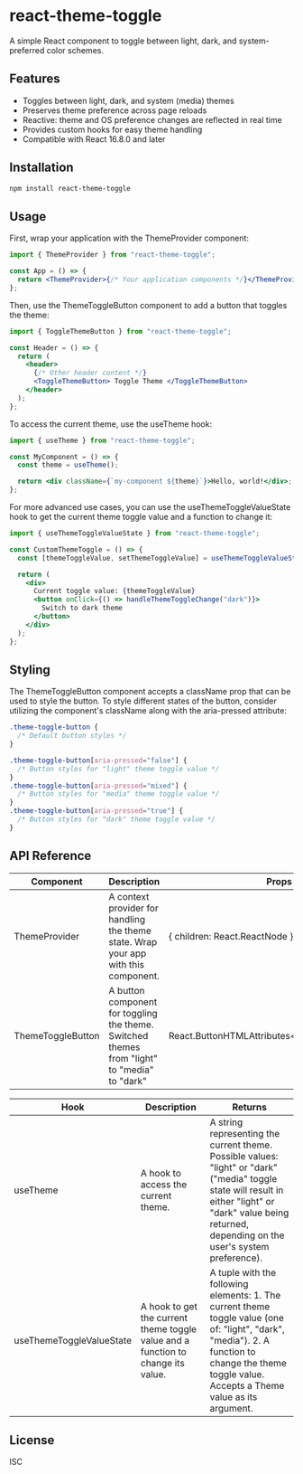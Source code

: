 # react-theme-toggle

A simple React component to toggle between light, dark, and system-preferred color schemes.

## Features

- Toggles between light, dark, and system (media) themes
- Preserves theme preference across page reloads
- Reactive: theme and OS preference changes are reflected in real time
- Provides custom hooks for easy theme handling
- Compatible with React 16.8.0 and later

## Installation

```bash
npm install react-theme-toggle
```

## Usage

First, wrap your application with the ThemeProvider component:

```jsx
import { ThemeProvider } from "react-theme-toggle";

const App = () => {
  return <ThemeProvider>{/* Your application components */}</ThemeProvider>;
};
```

Then, use the ThemeToggleButton component to add a button that toggles the theme:

```jsx
import { ToggleThemeButton } from "react-theme-toggle";

const Header = () => {
  return (
    <header>
      {/* Other header content */}
      <ToggleThemeButton> Toggle Theme </ToggleThemeButton>
    </header>
  );
};
```

To access the current theme, use the useTheme hook:

```jsx
import { useTheme } from "react-theme-toggle";

const MyComponent = () => {
  const theme = useTheme();

  return <div className={`my-component ${theme}`}>Hello, world!</div>;
};
```

For more advanced use cases, you can use the useThemeToggleValueState hook to get the current theme toggle value and a function to change it:

```jsx
import { useThemeToggleValueState } from "react-theme-toggle";

const CustomThemeToggle = () => {
  const [themeToggleValue, setThemeToggleValue] = useThemeToggleValueState();

  return (
    <div>
      Current toggle value: {themeToggleValue}
      <button onClick={() => handleThemeToggleChange("dark")}>
        Switch to dark theme
      </button>
    </div>
  );
};
```

## Styling

The ThemeToggleButton component accepts a className prop that can be used to style the button.
To style different states of the button, consider utilizing the component's className along with the aria-pressed attribute:

```css
.theme-toggle-button {
  /* Default button styles */
}

.theme-toggle-button[aria-pressed="false"] {
  /* Button styles for "light" theme toggle value */
}
.theme-toggle-button[aria-pressed="mixed"] {
  /* Button styles for "media" theme toggle value */
}
.theme-toggle-button[aria-pressed="true"] {
  /* Button styles for "dark" theme toggle value */
}
```

## API Reference

| Component         | Description                                                                                  | Props                                           |
| ----------------- | -------------------------------------------------------------------------------------------- | ----------------------------------------------- |
| ThemeProvider     | A context provider for handling the theme state. Wrap your app with this component.          | { children: React.ReactNode }                   |
| ThemeToggleButton | A button component for toggling the theme. Switched themes from "light" to "media" to "dark" | React.ButtonHTMLAttributes\<HTMLButtonElement\> |

| Hook                     | Description                                                                      | Returns                                                                                                                                                                                                     |
| ------------------------ | -------------------------------------------------------------------------------- | ----------------------------------------------------------------------------------------------------------------------------------------------------------------------------------------------------------- |
| useTheme                 | A hook to access the current theme.                                              | A string representing the current theme. Possible values: "light" or "dark" ("media" toggle state will result in either "light" or "dark" value being returned, depending on the user's system preference). |
| useThemeToggleValueState | A hook to get the current theme toggle value and a function to change its value. | A tuple with the following elements: 1. The current theme toggle value (one of: "light", "dark", "media"). 2. A function to change the theme toggle value. Accepts a Theme value as its argument.           |

## License

ISC
